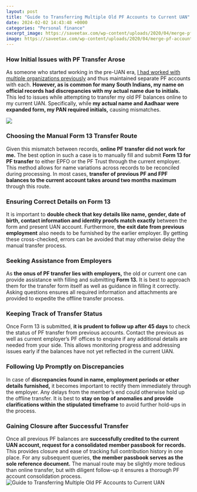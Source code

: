 ```yaml
---
layout: post
title: "Guide to Transferring Multiple Old PF Accounts to Current UAN"
date: 2024-02-02 14:43:48 +0000
categories: "Personal finance"
excerpt_image: https://saveetax.com/wp-content/uploads/2020/04/merge-pf-accounts-768x432.jpg
image: https://saveetax.com/wp-content/uploads/2020/04/merge-pf-accounts-768x432.jpg
---
```


### How Initial Issues with PF Transfer Arose 
As someone who started working in the pre-UAN era, [I had worked with multiple organizations previously](https://store.fi.io.vn/collection/paw) and thus maintained separate PF accounts with each. **However, as is common for many South Indians, my name on official records had discrepancies with my actual name due to initials.** This led to issues while attempting to transfer my old PF balances online to my current UAN. Specifically, while **my actual name and Aadhaar were expanded form, my PAN required initials,** causing mismatches. 

![](http://bsmedia.business-standard.com/_media/bs/img/article/2017-12/07/full/1512628478-0482.jpg)
### Choosing the Manual Form 13 Transfer Route 
Given this mismatch between records, **online PF transfer did not work for me.** The best option in such a case is to manually fill and submit **Form 13 for PF transfer** to either EPFO or the PF Trust through the current employer. This method allows for name variations across records to be reconciled during processing. In most cases, **transfer of previous PF and FPF balances to the current account takes around two months maximum** through this route.
### Ensuring Correct Details on Form 13
It is important to **double check that key details like name, gender, date of birth, contact information and identity proofs match exactly** between the form and present UAN account. Furthermore, **the exit date from previous employment** also needs to be furnished by the earlier employer. By getting these cross-checked, errors can be avoided that may otherwise delay the manual transfer process. 
### Seeking Assistance from Employers 
As **the onus of PF transfer lies with employers,** the old or current one can provide assistance with filling and submitting **Form 13.** It is best to approach them for the transfer form itself as well as guidance in filling it correctly. Asking questions ensures all required information and attachments are provided to expedite the offline transfer process.
### Keeping Track of Transfer Status
Once Form 13 is submitted, **it is prudent to follow up after 45 days** to check the status of PF transfer from previous accounts. Contact the previous as well as current employer’s PF offices to enquire if any additional details are needed from your side. This allows monitoring progress and addressing issues early if the balances have not yet reflected in the current UAN. 
### Following Up Promptly on Discrepancies 
In case of **discrepancies found in name, employment periods or other details furnished,** it becomes important to rectify them immediately through the employer. Any delays from the member’s end could otherwise hold up the offline transfer. It is best to **stay on top of anomalies and provide clarifications within the stipulated timeframe** to avoid further hold-ups in the process.
### Gaining Closure after Successful Transfer   
Once all previous PF balances are **successfully credited to the current UAN account, request for a consolidated member passbook for records.** This provides closure and ease of tracking full contribution history in one place. For any subsequent queries, **the member passbook serves as the sole reference document.** The manual route may be slightly more tedious than online transfer, but with diligent follow-up it ensures a thorough PF account consolidation process.
![Guide to Transferring Multiple Old PF Accounts to Current UAN](https://saveetax.com/wp-content/uploads/2020/04/merge-pf-accounts-768x432.jpg)